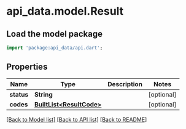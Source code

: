 # api_data.model.Result

## Load the model package
```dart
import 'package:api_data/api.dart';
```

## Properties
Name | Type | Description | Notes
------------ | ------------- | ------------- | -------------
**status** | **String** |  | [optional] 
**codes** | [**BuiltList&lt;ResultCode&gt;**](ResultCode.md) |  | [optional] 

[[Back to Model list]](../README.md#documentation-for-models) [[Back to API list]](../README.md#documentation-for-api-endpoints) [[Back to README]](../README.md)


